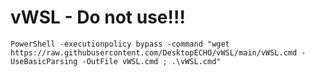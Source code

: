 # vWSL - Do not use!!!
 
`````PowerShell -executionpolicy bypass -command "wget https://raw.githubusercontent.com/DesktopECHO/vWSL/main/vWSL.cmd -UseBasicParsing -OutFile vWSL.cmd ; .\vWSL.cmd"`````

